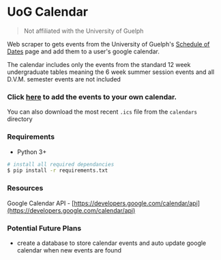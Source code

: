 # UoG Calendar

> Not affiliated with the University of Guelph

Web scraper to gets events from the University of Guelph's [Schedule of Dates](https://calendar.uoguelph.ca/undergraduate-calendar/schedule-dates/) page and add them to a user's google calendar.

The calendar includes only the events from the standard 12 week undergraduate tables meaning the 6 week summer session events and all D.V.M. semester events are not included

### Click [here](https://calendar.google.com/calendar/u/0?cid=dDZnN2o0MmI1YTZjOG5nOGlnNDVwdmYyODRAZ3JvdXAuY2FsZW5kYXIuZ29vZ2xlLmNvbQ) to add the events to your own calendar.

You can also download the most recent `.ics` file from the `calendars` directory

### Requirements

- Python 3+

```bash
# install all required dependancies
$ pip install -r requirements.txt
```

### Resources

Google Calendar API - [https://developers.google.com/calendar/api](https://developers.google.com/calendar/api)

### Potential Future Plans

- create a database to store calendar events and auto update google calendar when new events are found
